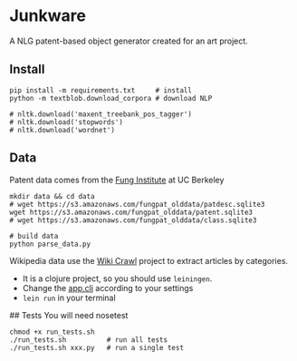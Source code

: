 # Junkware

A NLG patent-based object generator created for an art project.


## Install

    pip install -m requirements.txt     # install
    python -m textblob.download_corpora # download NLP

    # nltk.download('maxent_treebank_pos_tagger')
    # nltk.download('stopwords')
    # nltk.download('wordnet')

## Data

Patent data comes from the [Fung Institute](https://github.com/funginstitute/downloads) at UC Berkeley

    mkdir data && cd data
    # wget https://s3.amazonaws.com/fungpat_olddata/patdesc.sqlite3
    wget https://s3.amazonaws.com/fungpat_olddata/patent.sqlite3
    # wget https://s3.amazonaws.com/fungpat_olddata/class.sqlite3

    # build data
    python parse_data.py

Wikipedia data use the [Wiki Crawl](https://github.com/guokr/wikicrawl) project to extract articles by categories. 

* It is a clojure project, so you should use ``leiningen``. 
* Change the [app.clj](https://github.com/guokr/wikicrawl/blob/master/src/wikicrawl/app.clj) according to your settings
* ``lein run`` in your terminal

## Tests
You will need nosetest

    chmod +x run_tests.sh
    ./run_tests.sh          # run all tests
    ./run_tests.sh xxx.py   # run a single test
